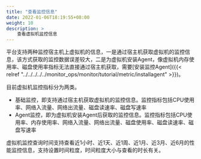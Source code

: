 ```yaml
---
title: "查看监控信息"
date: 2022-01-06T18:19:55+08:00
weight: 10
description: >
    查看虚拟机监控信息
---
```


平台支持两种监控宿主机上虚拟机的信息，一是通过宿主机获取虚拟机的监控信息，该方式获取的监控数据误差较大，二是为虚拟机安装Agent，像虚拟机内存使用率、磁盘使用率指标无法直接通过宿主机获取，需要[安装监控Agent]({{< relref "../../../../../monitor_ops/monitor/tutorial/metric/installagent" >}})。


目前虚拟机监控指标分为两类。

- 基础监控，即支持通过宿主机获取虚拟机的监控信息。监控指标包括CPU使用率、网络入流量、网络出流量、磁盘读速率、磁盘写速率
- Agent监控，即为虚拟机安装Agent后获取的监控信息。监控指标包括CPU使用率、内存使用率、网络入流量、网络出流量、磁盘使用率、磁盘读速率、磁盘写速率

虚拟机监控查询时间支持查看近1小时、近1天、近1周、近1月、近3月、近6月的性能监控信息，支持设置时间粒度，时间粒度大小与查看的时长有关。